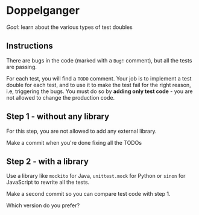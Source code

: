 # Doppelganger

*Goal*: learn about the various types of test doubles

## Instructions

There are bugs in the code (marked with a `Bug!` comment), but all the
tests are passing.

For each test, you will find a `TODO` comment. Your job
is to implement a test double for each test, and to use it
to make the test fail for the right reason, i.e, triggering
the bugs. You must do so by **adding only test code** - you
are not allowed to change the production code.

## Step 1 - without any library

For this step, you are not allowed to add any external library.

Make a commit when you're done fixing all the TODOs

## Step 2 - with a library

Use a library like `mockito` for Java, `unittest.mock` for Python or
`sinon` for JavaScript to rewrite all the tests.

Make a second commit so you can compare test code with step 1.

Which version do you prefer?


